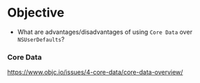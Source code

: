 # Objective
* What are advantages/disadvantages of using `Core Data` over `NSUserDefaults`?

### Core Data
https://www.objc.io/issues/4-core-data/core-data-overview/
